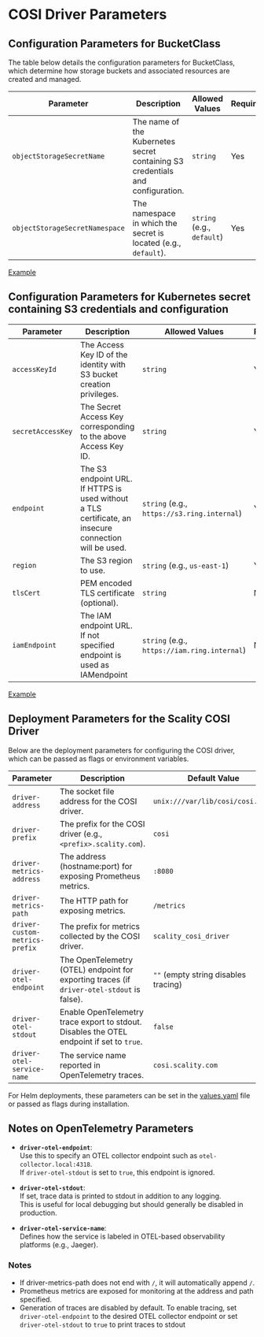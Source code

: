 # COSI Driver Parameters

## Configuration Parameters for BucketClass

The table below details the configuration parameters for BucketClass, which determine how storage buckets and associated resources are created and managed.

| **Parameter**                                      | **Description**                                                                | **Allowed Values**         | **Required** |
|----------------------------------------------------|--------------------------------------------------------------------------------|----------------------------|--------------|
| `objectStorageSecretName`         | The name of the Kubernetes secret containing S3 credentials and configuration. | `string`                   | Yes          |
| `objectStorageSecretNamespace`    | The namespace in which the secret is located (e.g., `default`).                | `string` (e.g., `default`) | Yes          |

[Example](../cosi-examples/greenfield/bucketclass.yaml)

## Configuration Parameters for Kubernetes secret containing S3 credentials and configuration

| **Parameter**                 | **Description**                                                                                 | **Allowed Values**                           | **Required** |
|-------------------------------|---------------------------------------------------------------------------------------------------------|---------------------------------------------|--------------|
| `accessKeyId`       | The Access Key ID of the identity with S3 bucket creation privileges.                                     | `string`                                     | Yes          |
| `secretAccessKey`   | The Secret Access Key corresponding to the above Access Key ID.                                           | `string`                                     | Yes          |
| `endpoint`            | The S3 endpoint URL. If HTTPS is used without a TLS certificate, an insecure connection will be used.   | `string` (e.g., `https://s3.ring.internal`)  | Yes          |
| `region`              | The S3 region to use.                                                                                   | `string` (e.g., `us-east-1`)                 | Yes          |
| `tlsCert`| PEM encoded TLS certificate (optional).                                                                              | `string`                                     | No           |
| `iamEndpoint`        | The IAM endpoint URL. If not specified endpoint is used as IAMendpoint                                   | `string` (e.g., `https://iam.ring.internal`) | No           |

[Example](../cosi-examples/s3-secret-for-cosi.yaml)

## Deployment Parameters for the Scality COSI Driver

Below are the deployment parameters for configuring the COSI driver, which can be passed as flags or environment variables.

| **Parameter**                   | **Description**                                                                               | **Default Value**                    | **Required** |
|---------------------------------|-----------------------------------------------------------------------------------------------|--------------------------------------|--------------|
| `driver-address`                | The socket file address for the COSI driver.                                                  | `unix:///var/lib/cosi/cosi.sock`     | Yes          |
| `driver-prefix`                 | The prefix for the COSI driver (e.g., `<prefix>.scality.com`).                                | `cosi`                               | No           |
| `driver-metrics-address`        | The address (hostname:port) for exposing Prometheus metrics.                                  | `:8080`                              | No           |
| `driver-metrics-path`           | The HTTP path for exposing metrics.                                                           | `/metrics`                           | No           |
| `driver-custom-metrics-prefix`  | The prefix for metrics collected by the COSI driver.                                          | `scality_cosi_driver`                | No           |
| `driver-otel-endpoint`          | The OpenTelemetry (OTEL) endpoint for exporting traces (if `driver-otel-stdout` is false).    | `""` (empty string disables tracing) | No           |
| `driver-otel-stdout`            | Enable OpenTelemetry trace export to stdout. Disables the OTEL endpoint if set to `true`.     | `false`                              | No           |
| `driver-otel-service-name`      | The service name reported in OpenTelemetry traces.                                            | `cosi.scality.com`                   | No           |

For Helm deployments, these parameters can be set in the [values.yaml](../helm/scality-cosi-driver/values.yaml) file or passed as flags during installation.

## Notes on OpenTelemetry Parameters

- **`driver-otel-endpoint`**:  
  Use this to specify an OTEL collector endpoint such as `otel-collector.local:4318`.  
  If `driver-otel-stdout` is set to `true`, this endpoint is ignored.

- **`driver-otel-stdout`**:  
  If set, trace data is printed to stdout in addition to any logging.  
  This is useful for local debugging but should generally be disabled in production.

- **`driver-otel-service-name`**:  
  Defines how the service is labeled in OTEL-based observability platforms (e.g., Jaeger).  

### Notes

- If driver-metrics-path does not end with `/`, it will automatically append `/`.
- Prometheus metrics are exposed for monitoring at the address and path specified.
- Generation of traces are disabled by default. To enable tracing, set `driver-otel-endpoint` to the desired OTEL collector endpoint or set `driver-otel-stdout` to `true` to print traces to stdout

